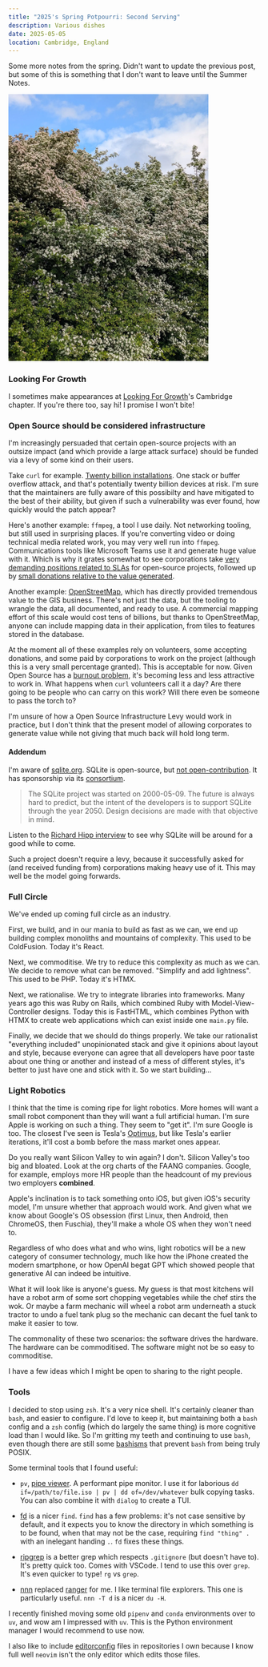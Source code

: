 ```yaml
---
title: "2025's Spring Potpourri: Second Serving"
description: Various dishes
date: 2025-05-05
location: Cambridge, England
---
```


Some more notes from the spring. Didn't want to update the previous post,
but some of this is something that I don't want to leave until the Summer Notes.

<img class="centered-img" src="/img/springtime-2025.webp" width=400/>

### Looking For Growth

I sometimes make appearances at [Looking For
Growth](https://lookingforgrowth.uk/)'s Cambridge chapter. If you're there too,
say hi! I promise I won't bite!

### Open Source should be considered infrastructure

I'm increasingly persuaded that certain open-source projects with an outsize
impact (and which provide a large attack surface) should be funded via a levy of
some kind on their users.

Take `curl` for example. [Twenty billion installations](https://curl.se/). One
stack or buffer overflow attack, and that's potentially twenty billion devices
at risk. I'm sure that the maintainers are fully aware of this possibilty and
have mitigated to the best of their ability, but given if such a vulnerability
was ever found, how quickly would the patch appear?

Here's another example: `ffmpeg`, a tool I use daily. Not networking tooling,
but still used in surprising places. If you're converting video or doing
technical media related work, you may very well run into `ffmpeg`.
Communications tools like Microsoft Teams use it and generate huge value with
it. Which is why it grates somewhat to see corporations take [very demanding
positions related to SLAs](https://trac.ffmpeg.org/ticket/10341#comment:4) for
open-source projects, followed up by [small donations relative to the value
generated](https://x.com/FFmpeg/status/1775178805704888726).

Another example:
[OpenStreetMap](https://www.openstreetmap.org/#map=6/54.91/-3.43), which has
directly provided tremendous value to the GIS business. There's not just the
data, but the tooling to wrangle the data, all documented, and ready to use. A
commercial mapping effort of this scale would cost tens of billions, but thanks
to OpenStreetMap, anyone can include mapping data in their application, from
tiles to features stored in the database.

At the moment all of these examples rely on volunteers, some accepting
donations, and some paid by corporations to work on the project (although this
is a very small percentage granted). This is acceptable for now. Given Open
Source has a [burnout
problem](https://dev.to/sapegin/why-i-quit-open-source-1n2e), it's becoming less
and less attractive to work in. What happens when `curl` volunteers call it a
day? Are there going to be people who can carry on this work? Will there even be
someone to pass the torch to?

I'm unsure of how a Open Source Infrastructure Levy would work in practice, but
I don't think that the present model of allowing corporates to generate value
while not giving that much back will hold long term.

#### Addendum

I'm aware of [sqlite.org](https://sqlite.org/). SQLite is open-source, but [not
open-contribution](https://sqlite.org/copyright.html). It has sponsorship via its
[consortium](https://sqlite.org/consortium.html).

> The SQLite project was started on 2000-05-09. The future is always hard to
> predict, but the intent of the developers is to support SQLite through the
> year 2050. Design decisions are made with that objective in mind.

Listen to the [Richard Hipp
interview](https://corecursive.com/066-sqlite-with-richard-hipp/#the-bus-factor-and-the-consortium)
to see why SQLite will be around for a good while to come.

Such a project doesn't require a levy, because it successfully asked for (and
received funding from) corporations making heavy use of it. This may well be the
model going forwards.

### Full Circle

We've ended up coming full circle as an industry.

First, we build, and in our mania to build as fast as we can, we end up building
complex monoliths and mountains of complexity. This used to be ColdFusion. Today
it's React.

Next, we commoditise. We try to reduce this complexity as much as we can. We
decide to remove what can be removed. "Simplify and add lightness". This used to
be PHP. Today it's HTMX.

Next, we rationalise. We try to integrate libraries into frameworks. Many years
ago this was Ruby on Rails, which combined Ruby with Model-View-Controller
designs. Today this is FastHTML, which combines Python with HTMX to create web
applications which can exist inside one `main.py` file.

Finally, we decide that we should do things properly. We take our rationalist
"everything included" unopinionated stack and give it opinions about layout and
style, because everyone can agree that all developers have poor taste about one
thing or another and instead of a mess of different styles, it's better to just
have one and stick with it. So we start building...

### Light Robotics

I think that the time is coming ripe for light robotics. More homes will want a
small robot component than they will want a full artificial human. I'm sure
Apple is working on such a thing. They seem to "get it". I'm sure Google is too.
The closest I've seen is Tesla's [Optimus](https://www.tesla.com/en_eu/AI), but
like Tesla's earlier iterations, it'll cost a bomb before the mass market ones
appear.

Do you really want Silicon Valley to win again? I don't. Silicon Valley's too
big and bloated. Look at the org charts of the FAANG companies. Google, for
example, employs more HR people than the headcount of my previous two employers
**combined**.

Apple's inclination is to tack something onto iOS, but given iOS's security
model, I'm unsure whether that approach would work. And given what we know about
Google's OS obsession (first Linux, then Android, then ChromeOS, then Fuschia),
they'll make a whole OS when they won't need to.

Regardless of who does what and who wins, light robotics will be a new category
of consumer technology, much like how the iPhone created the modern smartphone,
or how OpenAI begat GPT which showed people that generative AI can indeed be
intuitive.

What it will look like is anyone's guess. My guess is that most kitchens will
have a robot arm of some sort chopping vegetables while the chef stirs the wok.
Or maybe a farm mechanic will wheel a robot arm underneath a stuck tractor to
undo a fuel tank plug so the mechanic can decant the fuel tank to make it easier
to tow.

The commonality of these two scenarios: the software drives the hardware. The
hardware can be commoditised. The software might not be so easy to commoditise.

I have a few ideas which I might be open to sharing to the right people.

### Tools

I decided to stop using `zsh`. It's a very nice shell. It's certainly cleaner
than `bash`, and easier to configure. I'd love to keep it, but maintaining both
a `bash` config and a `zsh` config (which do largely the same thing) is more
cognitive load than I would like. So I'm gritting my teeth and continuing to
use `bash`, even though there are still some
[bashisms](https://mywiki.wooledge.org/Bashism) that prevent `bash` from being
truly POSIX.

Some terminal tools that I found useful:

* `pv`, [pipe viewer](https://www.ivarch.com/programs/pv.shtml). A performant
    pipe monitor. I use it for laborious `dd if=/path/to/file.iso | pv | dd
    of=/dev/whatever` bulk copying tasks. You can also combine it with `dialog`
    to create a TUI.

* [fd](https://github.com/sharkdp/fd) is a nicer `find`. `find` has a few
    problems: it's not case sensitive by default, and it expects you to know the
    directory in which something is to be found, when that may not be the case,
    requiring `find "thing" .` with an inelegant handing `.`. `fd` fixes these
    things.

* [ripgrep](https://github.com/BurntSushi/ripgrep) is a better grep which
    respects `.gitignore` (but doesn't have to). It's pretty quick too. Comes
    with VSCode. I tend to use this over `grep`. It's even quicker to type! `rg`
    vs `grep`.

* [nnn](https://github.com/jarun/nnn) replaced
    [ranger](https://ranger.github.io/) for me. I like terminal file explorers.
    This one is particularly useful. `nnn -T d` is a nicer `du -H`.

I recently finished moving some old `pipenv` and `conda` environments over to
`uv`, and wow am I impressed with `uv`. This is the Python environment manager I
would recommend to use now.

I also like to include [editorconfig](https://editorconfig.org/) files in
repositories I own because I know full well `neovim` isn't the only editor which
edits those files.
